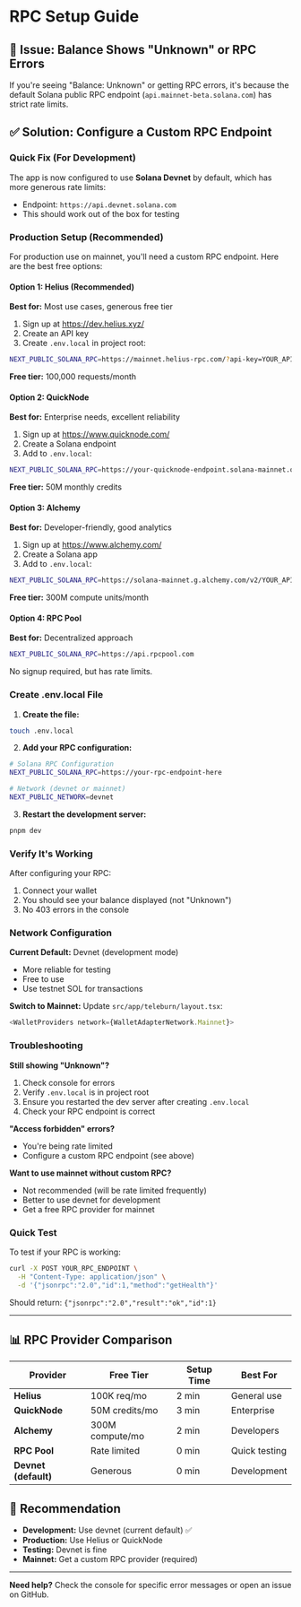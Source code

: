 # RPC Setup Guide

## 🚨 Issue: Balance Shows "Unknown" or RPC Errors

If you're seeing "Balance: Unknown" or getting RPC errors, it's because the default Solana public RPC endpoint (`api.mainnet-beta.solana.com`) has strict rate limits.

## ✅ Solution: Configure a Custom RPC Endpoint

### Quick Fix (For Development)

The app is now configured to use **Solana Devnet** by default, which has more generous rate limits:
- Endpoint: `https://api.devnet.solana.com`
- This should work out of the box for testing

### Production Setup (Recommended)

For production use on mainnet, you'll need a custom RPC endpoint. Here are the best free options:

#### Option 1: Helius (Recommended)
**Best for:** Most use cases, generous free tier

1. Sign up at https://dev.helius.xyz/
2. Create an API key
3. Create `.env.local` in project root:
```bash
NEXT_PUBLIC_SOLANA_RPC=https://mainnet.helius-rpc.com/?api-key=YOUR_API_KEY
```

**Free tier:** 100,000 requests/month

#### Option 2: QuickNode
**Best for:** Enterprise needs, excellent reliability

1. Sign up at https://www.quicknode.com/
2. Create a Solana endpoint
3. Add to `.env.local`:
```bash
NEXT_PUBLIC_SOLANA_RPC=https://your-quicknode-endpoint.solana-mainnet.quiknode.pro/YOUR_KEY/
```

**Free tier:** 50M monthly credits

#### Option 3: Alchemy
**Best for:** Developer-friendly, good analytics

1. Sign up at https://www.alchemy.com/
2. Create a Solana app
3. Add to `.env.local`:
```bash
NEXT_PUBLIC_SOLANA_RPC=https://solana-mainnet.g.alchemy.com/v2/YOUR_API_KEY
```

**Free tier:** 300M compute units/month

#### Option 4: RPC Pool
**Best for:** Decentralized approach

```bash
NEXT_PUBLIC_SOLANA_RPC=https://api.rpcpool.com
```

No signup required, but has rate limits.

### Create .env.local File

1. **Create the file:**
```bash
touch .env.local
```

2. **Add your RPC configuration:**
```bash
# Solana RPC Configuration
NEXT_PUBLIC_SOLANA_RPC=https://your-rpc-endpoint-here

# Network (devnet or mainnet)
NEXT_PUBLIC_NETWORK=devnet
```

3. **Restart the development server:**
```bash
pnpm dev
```

### Verify It's Working

After configuring your RPC:

1. Connect your wallet
2. You should see your balance displayed (not "Unknown")
3. No 403 errors in the console

### Network Configuration

**Current Default:** Devnet (development mode)
- More reliable for testing
- Free to use
- Use testnet SOL for transactions

**Switch to Mainnet:**
Update `src/app/teleburn/layout.tsx`:
```typescript
<WalletProviders network={WalletAdapterNetwork.Mainnet}>
```

### Troubleshooting

**Still showing "Unknown"?**
1. Check console for errors
2. Verify `.env.local` is in project root
3. Ensure you restarted the dev server after creating `.env.local`
4. Check your RPC endpoint is correct

**"Access forbidden" errors?**
- You're being rate limited
- Configure a custom RPC endpoint (see above)

**Want to use mainnet without custom RPC?**
- Not recommended (will be rate limited frequently)
- Better to use devnet for development
- Get a free RPC provider for mainnet

### Quick Test

To test if your RPC is working:
```bash
curl -X POST YOUR_RPC_ENDPOINT \
  -H "Content-Type: application/json" \
  -d '{"jsonrpc":"2.0","id":1,"method":"getHealth"}'
```

Should return: `{"jsonrpc":"2.0","result":"ok","id":1}`

---

## 📊 RPC Provider Comparison

| Provider | Free Tier | Setup Time | Best For |
|----------|-----------|------------|----------|
| **Helius** | 100K req/mo | 2 min | General use |
| **QuickNode** | 50M credits/mo | 3 min | Enterprise |
| **Alchemy** | 300M compute/mo | 2 min | Developers |
| **RPC Pool** | Rate limited | 0 min | Quick testing |
| **Devnet (default)** | Generous | 0 min | Development |

## 🎯 Recommendation

- **Development:** Use devnet (current default) ✅
- **Production:** Use Helius or QuickNode
- **Testing:** Devnet is fine
- **Mainnet:** Get a custom RPC provider (required)

---

**Need help?** Check the console for specific error messages or open an issue on GitHub.

